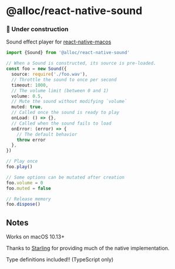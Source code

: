 # @alloc/react-native-sound

### 🚧 Under construction

Sound effect player for [react-native-macos](https://github.com/ptmt/react-native-macos)

```ts
import {Sound} from '@alloc/react-native-sound'

// When a Sound is constructed, its source is pre-loaded.
const foo = new Sound({
  source: require('./foo.wav'),
  // Throttle the sound to once per second
  timeout: 1000,
  // The volume limit (between 0 and 1)
  volume: 0.5,
  // Mute the sound without modifying `volume`
  muted: true,
  // Called once the sound is ready to play
  onLoad: () => {},
  // Called when the sound fails to load
  onError: (error) => {
    // The default behavior
    throw error
  },
})

// Play once
foo.play()

// Some options can be mutated after creation
foo.volume = 0
foo.muted = false

// Release memory
foo.dispose()
```

## Notes

Works on macOS 10.13+

Thanks to [Starling](https://github.com/matthewreagan/Starling) for providing much of the native implementation.

Type definitions included!! (TypeScript only)
